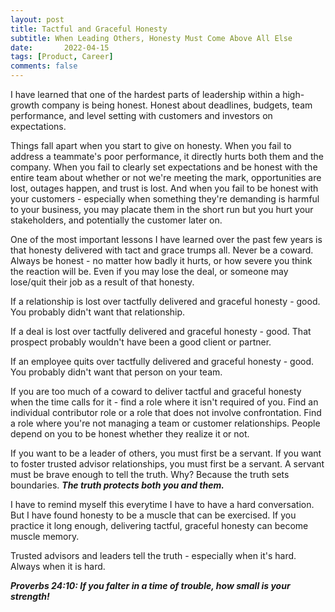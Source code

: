 ```yaml
---
layout: post
title: Tactful and Graceful Honesty
subtitle: When Leading Others, Honesty Must Come Above All Else
date:   	2022-04-15
tags: [Product, Career]
comments: false
---
```

I have learned that one of the hardest parts of leadership within a high-growth company is being honest. Honest about deadlines, budgets, team performance, and level setting with customers and investors on expectations.

Things fall apart when you start to give on honesty. When you fail to address a teammate's poor performance, it directly hurts both them and the company.  When you fail to clearly set expectations and be honest with the entire team about whether or not we're meeting the mark,  opportunities are lost, outages happen, and trust is lost.  And when you fail to be honest with your customers - especially when something they're demanding is harmful to your business, you may placate them in the short run but you hurt your stakeholders, and potentially the customer later on.

One of the most important lessons I have learned over the past few years is that honesty delivered with tact and grace trumps all. Never be a coward. Always be honest - no matter how badly it hurts, or how severe you think the reaction will be.  Even if you may lose the deal, or someone may lose/quit their job as a result of that honesty.

If a relationship is lost over tactfully delivered and graceful honesty - good. You probably didn't want that relationship.

If a deal is lost over tactfully delivered and graceful honesty - good. That prospect probably wouldn't have been a good client or partner.

If an employee quits over tactfully delivered and graceful honesty - good. You probably didn't want that person on your team.

If you are too much of a coward to deliver tactful and graceful honesty when the time calls for it - find a role where it isn't required of you. Find an individual contributor role or a role that does not involve confrontation. Find a role where you're not managing a team or customer relationships. People depend on you to be honest whether they realize it or not.

If you want to be a leader of others, you must first be a servant. If you want to foster trusted advisor relationships, you must first be a servant.  A servant must be brave enough to tell the truth. Why? Because the truth sets boundaries. **_The truth protects both you and them._**

I have to remind myself this everytime I have to have a hard conversation. But I have found honesty to be a muscle that can be exercised. If you practice it long enough, delivering tactful, graceful honesty can become muscle memory.

Trusted advisors and leaders tell the truth - especially when it's hard. Always when it is hard.

**_Proverbs 24:10: If you falter in a time of trouble, how small is your strength!_**
